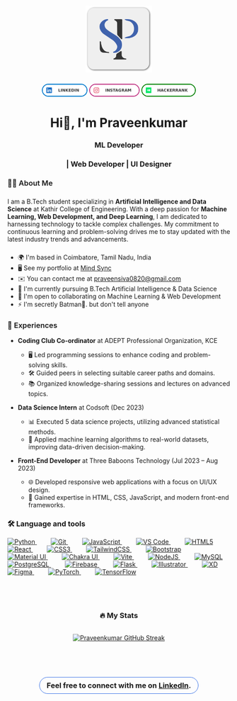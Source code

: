 <div align="center">
  <img height="150" src="./assets/Logo_Base.svg" alt="Praveenkumar Logo"  />
</div>

###

<div align="center">
    <img src="./assets/LinkedIn.svg" height="25" alt="linkedin logo" style="border: 2px solid #007acc; border-radius: 1rem" />
    <img src="./assets/Instagram.svg" height="25" alt="linkedin logo" style="border: 2px solid #C13584; border-radius: 1rem" />
    <img src="./assets/HackerRank.svg" height="25" alt="linkedin logo" style="border: 2px solid green; border-radius: 1rem" />


 

  
</div>

###

<h1 align="center">Hi👋, I'm Praveenkumar</h1>

###
<h3 align="center">ML Developer</h3>

<h3 align="center">|  Web Developer  |  UI Designer</h3>


<h3 align="left" style="font-weight:600;">👩‍💻  About Me</h3>

###

<p align="left">
I am a B.Tech student specializing in <strong>Artificial Intelligence and Data Science</strong> at Kathir College of Engineering. With a deep passion for <strong>Machine Learning, Web Development, and Deep Learning</strong>, I am dedicated to harnessing technology to tackle complex challenges. My commitment to continuous learning and problem-solving drives me to stay updated with the latest industry trends and advancements.
</p>

###

* 🌍  I'm based in Coimbatore, Tamil Nadu, India
* 🖥️  See my portfolio at [Mind Sync](http://praveensiva77.github.io/PraveenSiva)
* ✉️  You can contact me at [praveensiva0820@gmail.com](mailto:praveensiva0820@gmail.com)
* 🧠  I'm currently pursuing B.Tech Artificial Intelligence & Data Science
* 🤝  I'm open to collaborating on Machine Learning & Web Development
* ⚡  I'm secretly Batman🦇. but don't tell anyone

###

<h3 align="left" style="font-weight:600;">📌 Experiences</h3>

- **Coding Club Co-ordinator** at ADEPT Professional Organization, KCE
  - 🖥️ Led programming sessions to enhance coding and problem-solving skills.
  - 🛠️ Guided peers in selecting suitable career paths and domains.
  - 📚 Organized knowledge-sharing sessions and lectures on advanced topics.

- **Data Science Intern** at Codsoft (Dec 2023)
  - 📊 Executed 5 data science projects, utilizing advanced statistical methods.
  - 🤖 Applied machine learning algorithms to real-world datasets, improving data-driven decision-making.

- **Front-End Developer** at Three Baboons Technology (Jul 2023 – Aug 2023)
  - 🌐 Developed responsive web applications with a focus on UI/UX design.
  - 🚀 Gained expertise in HTML, CSS, JavaScript, and modern front-end frameworks.

<h3 align="left">🛠 Language and tools</h3>

<p align="left">
  <a href="https://www.python.org/" target="_blank" rel="noreferrer" style="margin-right: 2rem;">
    <img src="https://raw.githubusercontent.com/danielcranney/readme-generator/main/public/icons/skills/python-colored.svg" width="36" height="36" alt="Python" />
  </a>
  <a href="https://git-scm.com/" target="_blank" rel="noreferrer" style="margin-right: 2rem;">
    <img src="https://raw.githubusercontent.com/danielcranney/readme-generator/main/public/icons/skills/git-colored.svg" width="36" height="36" alt="Git" />
  </a>
  <a href="https://developer.mozilla.org/en-US/docs/Web/JavaScript" target="_blank" rel="noreferrer" style="margin-right: 2rem;">
    <img src="https://raw.githubusercontent.com/danielcranney/readme-generator/main/public/icons/skills/javascript-colored.svg" width="36" height="36" alt="JavaScript" />
  </a>
  <a href="https://code.visualstudio.com/" target="_blank" rel="noreferrer" style="margin-right: 2rem;">
    <img src="https://raw.githubusercontent.com/danielcranney/readme-generator/main/public/icons/skills/visualstudiocode.svg" width="36" height="36" alt="VS Code" />
  </a>
  <a href="https://developer.mozilla.org/en-US/docs/Glossary/HTML5" target="_blank" rel="noreferrer" style="margin-right: 2rem;">
    <img src="https://raw.githubusercontent.com/danielcranney/readme-generator/main/public/icons/skills/html5-colored.svg" width="36" height="36" alt="HTML5" />
  </a>
  <a href="https://reactjs.org/" target="_blank" rel="noreferrer" style="margin-right: 2rem;">
    <img src="https://raw.githubusercontent.com/danielcranney/readme-generator/main/public/icons/skills/react-colored.svg" width="36" height="36" alt="React" />
  </a>
  <a href="https://www.w3.org/TR/CSS/#css" target="_blank" rel="noreferrer" style="margin-right: 2rem;">
    <img src="https://raw.githubusercontent.com/danielcranney/readme-generator/main/public/icons/skills/css3-colored.svg" width="36" height="36" alt="CSS3" />
  </a>
  <a href="https://tailwindcss.com/" target="_blank" rel="noreferrer" style="margin-right: 2rem;">
    <img src="https://raw.githubusercontent.com/danielcranney/readme-generator/main/public/icons/skills/tailwindcss-colored.svg" width="36" height="36" alt="TailwindCSS" />
  </a>
  <a href="https://getbootstrap.com/" target="_blank" rel="noreferrer" style="margin-right: 2rem;">
    <img src="https://raw.githubusercontent.com/danielcranney/readme-generator/main/public/icons/skills/bootstrap-colored.svg" width="36" height="36" alt="Bootstrap" />
  </a>
  <a href="https://mui.com/" target="_blank" rel="noreferrer" style="margin-right: 2rem;">
    <img src="https://raw.githubusercontent.com/danielcranney/readme-generator/main/public/icons/skills/materialui-colored.svg" width="36" height="36" alt="Material UI" />
  </a>
  <a href="https://chakra-ui.com/" target="_blank" rel="noreferrer" style="margin-right: 2rem;">
    <img src="https://raw.githubusercontent.com/danielcranney/readme-generator/main/public/icons/skills/chakra-colored.svg" width="36" height="36" alt="Chakra UI" />
  </a>
  <a href="https://vitejs.dev/" target="_blank" rel="noreferrer" style="margin-right: 2rem;">
    <img src="https://raw.githubusercontent.com/danielcranney/readme-generator/main/public/icons/skills/vite-colored.svg" width="36" height="36" alt="Vite" />
  </a>
  <a href="https://nodejs.org/en/" target="_blank" rel="noreferrer" style="margin-right: 2rem;">
    <img src="https://raw.githubusercontent.com/danielcranney/readme-generator/main/public/icons/skills/nodejs-colored.svg" width="36" height="36" alt="NodeJS" />
  </a>
  <a href="https://www.mysql.com/" target="_blank" rel="noreferrer" style="margin-right: 2rem;">
    <img src="https://raw.githubusercontent.com/danielcranney/readme-generator/main/public/icons/skills/mysql-colored.svg" width="36" height="36" alt="MySQL" />
  </a>
  <a href="https://www.postgresql.org/" target="_blank" rel="noreferrer" style="margin-right: 2rem;">
    <img src="https://raw.githubusercontent.com/danielcranney/readme-generator/main/public/icons/skills/postgresql-colored.svg" width="36" height="36" alt="PostgreSQL" />
  </a>
  <a href="https://firebase.google.com/" target="_blank" rel="noreferrer" style="margin-right: 2rem;">
    <img src="https://raw.githubusercontent.com/danielcranney/readme-generator/main/public/icons/skills/firebase-colored.svg" width="36" height="36" alt="Firebase" />
  </a>
  <a href="https://flask.palletsprojects.com/en/2.0.x/" target="_blank" rel="noreferrer" style="margin-right: 2rem;">
    <img src="https://raw.githubusercontent.com/danielcranney/readme-generator/main/public/icons/skills/flask-colored.svg" width="36" height="36" alt="Flask" />
  </a>
  <a href="https://www.adobe.com/uk/products/illustrator.html" target="_blank" rel="noreferrer" style="margin-right: 2rem;">
    <img src="https://raw.githubusercontent.com/danielcranney/readme-generator/main/public/icons/skills/illustrator-colored.svg" width="36" height="36" alt="Illustrator" />
  </a>
  <a href="https://www.adobe.com/uk/products/xd.html" target="_blank" rel="noreferrer" style="margin-right: 2rem;">
    <img src="https://raw.githubusercontent.com/danielcranney/readme-generator/main/public/icons/skills/xd-colored.svg" width="36" height="36" alt="XD" />
  </a>
  <a href="https://www.figma.com/" target="_blank" rel="noreferrer" style="margin-right: 2rem;">
    <img src="https://raw.githubusercontent.com/danielcranney/readme-generator/main/public/icons/skills/figma-colored.svg" width="36" height="36" alt="Figma" />
  </a>
  <a href="https://pytorch.org/" target="_blank" rel="noreferrer" style="margin-right: 2rem;">
    <img src="https://raw.githubusercontent.com/danielcranney/readme-generator/main/public/icons/skills/pytorch-colored.svg" width="36" height="36" alt="PyTorch" />
  </a>
  <a href="https://www.tensorflow.org/" target="_blank" rel="noreferrer">
    <img src="https://raw.githubusercontent.com/danielcranney/readme-generator/main/public/icons/skills/tensorflow-colored.svg" width="36" height="36" alt="TensorFlow" />
  </a>
</p>


###

<div align="center" style="margin-top: 5rem;">
    <h3 align="center" style="margin-bottom: 2rem;">🔥   My Stats</h3>

<a href="https://git.io/streak-stats">
    <img src="https://streak-stats.demolab.com?user=PraveenSiva77&theme=vision-friendly-dark" alt="Praveenkumar GitHub Streak" />
</a>
</div>


<div align="center" style="margin-top: 5rem;">
<h3 align="center" style="border: 1px solid #326ce5; border-radius: 10rem; padding: 0.5rem 1rem; width: max-content;">Feel free to connect with me on <a href="http://www.linkedin.com/in/praveensiva77">LinkedIn</a>.</h3>
</div>


###